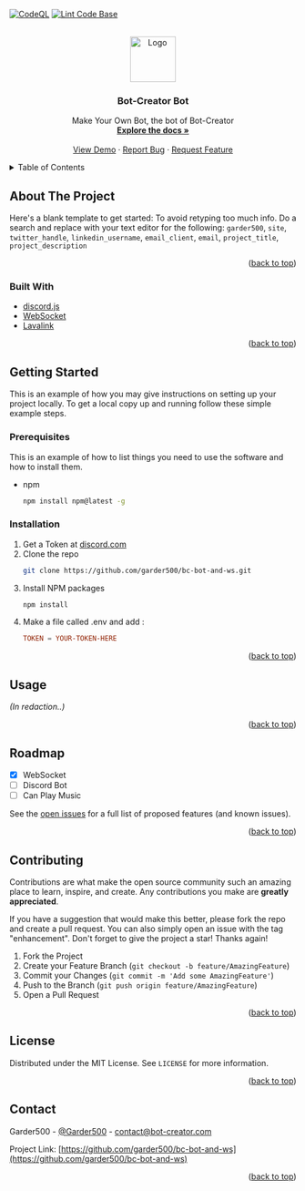 <div id="top"></div>

[![CodeQL](https://github.com/garder500/bc-bot-and-ws/actions/workflows/codeql-analysis.yml/badge.svg)](https://github.com/garder500/bc-bot-and-ws/actions/workflows/codeql-analysis.yml) 
[![Lint Code Base](https://github.com/garder500/bc-bot-and-ws/actions/workflows/super-linter.yml/badge.svg)](https://github.com/garder500/bc-bot-and-ws/actions/workflows/super-linter.yml)


<!-- PROJECT LOGO -->
<br />
<div align="center">
  <a href="https://github.com/garder500/bc-bot-and-ws">
    <img src="https://bot-creator.com/favicon-64.png" alt="Logo" width="80" height="80">
  </a>

<h3 align="center">Bot-Creator Bot</h3>

  <p align="center">
    Make Your Own Bot, the bot of Bot-Creator
    <br />
    <a href="https://github.com/garder500/bc-bot-and-ws"><strong>Explore the docs »</strong></a>
    <br />
    <br />
    <a href="https://github.com/garder500/bc-bot-and-ws">View Demo</a>
    ·
    <a href="https://github.com/garder500/bc-bot-and-ws/issues">Report Bug</a>
    ·
    <a href="https://github.com/garder500/bc-bot-and-ws/issues">Request Feature</a>
  </p>
</div>



<!-- TABLE OF CONTENTS -->
<details>
  <summary>Table of Contents</summary>
  <ol>
    <li>
      <a href="#about-the-project">About The Project</a>
      <ul>
        <li><a href="#built-with">Built With</a></li>
      </ul>
    </li>
    <li>
      <a href="#getting-started">Getting Started</a>
      <ul>
        <li><a href="#prerequisites">Prerequisites</a></li>
        <li><a href="#installation">Installation</a></li>
      </ul>
    </li>
    <li><a href="#usage">Usage</a></li>
    <li><a href="#roadmap">Roadmap</a></li>
    <li><a href="#contributing">Contributing</a></li>
    <li><a href="#license">License</a></li>
    <li><a href="#contact">Contact</a></li>
  </ol>
</details>



<!-- ABOUT THE PROJECT -->
## About The Project

Here's a blank template to get started: To avoid retyping too much info. Do a search and replace with your text editor for the following: `garder500`, `site`, `twitter_handle`, `linkedin_username`, `email_client`, `email`, `project_title`, `project_description`

<p align="right">(<a href="#top">back to top</a>)</p>



### Built With

* [discord.js](https://discord.js.org/)
* [WebSocket](https://www.npmjs.com/package/ws)
* [Lavalink](https://github.com/freyacodes/Lavalink)

<p align="right">(<a href="#top">back to top</a>)</p>



<!-- GETTING STARTED -->
## Getting Started

This is an example of how you may give instructions on setting up your project locally.
To get a local copy up and running follow these simple example steps.

### Prerequisites

This is an example of how to list things you need to use the software and how to install them.
* npm
  ```sh
  npm install npm@latest -g
  ```

### Installation

1. Get a Token at [discord.com](https://discord.com/developers/applications)
2. Clone the repo
   ```sh
   git clone https://github.com/garder500/bc-bot-and-ws.git
   ```
3. Install NPM packages
   ```sh
   npm install
   ```
4. Make a file called .env and add :
   ```conf
   TOKEN = YOUR-TOKEN-HERE
   ```

<p align="right">(<a href="#top">back to top</a>)</p>



<!-- USAGE EXAMPLES -->
## Usage

_(In redaction..)_

<p align="right">(<a href="#top">back to top</a>)</p>



<!-- ROADMAP -->
## Roadmap

- [x] WebSocket
- [ ] Discord Bot
- [ ] Can Play Music

See the [open issues](https://github.com/garder500/bc-bot-and-ws/issues) for a full list of proposed features (and known issues).

<p align="right">(<a href="#top">back to top</a>)</p>



<!-- CONTRIBUTING -->
## Contributing

Contributions are what make the open source community such an amazing place to learn, inspire, and create. Any contributions you make are **greatly appreciated**.

If you have a suggestion that would make this better, please fork the repo and create a pull request. You can also simply open an issue with the tag "enhancement".
Don't forget to give the project a star! Thanks again!

1. Fork the Project
2. Create your Feature Branch (`git checkout -b feature/AmazingFeature`)
3. Commit your Changes (`git commit -m 'Add some AmazingFeature'`)
4. Push to the Branch (`git push origin feature/AmazingFeature`)
5. Open a Pull Request

<p align="right">(<a href="#top">back to top</a>)</p>



<!-- LICENSE -->
## License

Distributed under the MIT License. See `LICENSE` for more information.

<p align="right">(<a href="#top">back to top</a>)</p>



<!-- CONTACT -->
## Contact

Garder500 - [@Garder500](https://twitter.com/garder500) - contact@bot-creator.com

Project Link: [https://github.com/garder500/bc-bot-and-ws](https://github.com/garder500/bc-bot-and-ws)

<p align="right">(<a href="#top">back to top</a>)</p>


<!-- MARKDOWN LINKS & IMAGES -->
<!-- https://www.markdownguide.org/basic-syntax/#reference-style-links -->
[contributors-shield]: https://img.shields.io/github/contributors/garder500/site.svg?style=for-the-badge
[contributors-url]: https://github.com/garder500/bc-bot-and-ws/graphs/contributors
[forks-shield]: https://img.shields.io/github/forks/garder500/site.svg?style=for-the-badge
[forks-url]: https://github.com/garder500/bc-bot-and-ws/network/members
[stars-shield]: https://img.shields.io/github/stars/garder500/site.svg?style=for-the-badge
[stars-url]: https://github.com/garder500/bc-bot-and-ws/stargazers
[issues-shield]: https://img.shields.io/github/issues/garder500/site.svg?style=for-the-badge
[issues-url]: https://github.com/garder500/bc-bot-and-ws/issues
[license-shield]: https://img.shields.io/github/license/garder500/site.svg?style=for-the-badge
[license-url]: https://github.com/garder500/bc-bot-and-ws/blob/master/LICENSE.txt
[linkedin-shield]: https://img.shields.io/badge/-LinkedIn-black.svg?style=for-the-badge&logo=linkedin&colorB=555
[linkedin-url]: https://linkedin.com/in/linkedin_username
[product-screenshot]: images/screenshot.png
